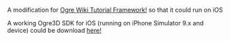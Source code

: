 A modification for [Ogre Wiki Tutorial Framework!](http://www.ogre3d.org/tikiwiki/tiki-index.php?page=Ogre+Wiki+Tutorial+Framework) so that it could run on iOS

A working Ogre3D SDK for iOS (running on iPhone Simulator 9.x and device) could be download [here!](http://yun.baidu.com/share/link?shareid=2738929658&uk=4217681279)
